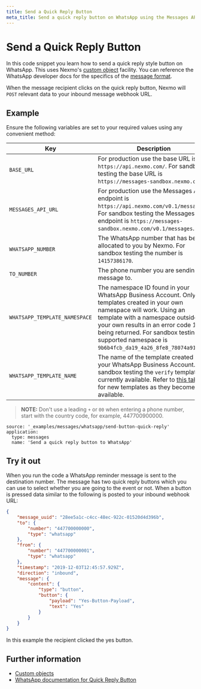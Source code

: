 ```yaml
---
title: Send a Quick Reply Button
meta_title: Send a quick reply button on WhatsApp using the Messages API
---
```


# Send a Quick Reply Button

In this code snippet you learn how to send a quick reply style button on WhatsApp. This uses Nexmo's [custom object](/messages/concepts/custom-objects) facility. You can reference the WhatsApp developer docs for the specifics of the [message format](https://developers.facebook.com/docs/whatsapp/api/messages/message-templates/interactive-message-templates).

When the message recipient clicks on the quick reply button, Nexmo will `POST` relevant data to your inbound message webhook URL.

## Example

Ensure the following variables are set to your required values using any convenient method:

Key | Description
-- | --
`BASE_URL` | For production use the base URL is `https://api.nexmo.com/`. For sandbox testing the base URL is `https://messages-sandbox.nexmo.com/`.
`MESSAGES_API_URL` | For production use the Messages API endpoint is `https://api.nexmo.com/v0.1/messages`. For sandbox testing the Messages API endpoint is `https://messages-sandbox.nexmo.com/v0.1/messages`.
`WHATSAPP_NUMBER` | The WhatsApp number that has been allocated to you by Nexmo. For sandbox testing the number is `14157386170`.
`TO_NUMBER` | The phone number you are sending the message to.
`WHATSAPP_TEMPLATE_NAMESPACE` | The namespace ID found in your WhatsApp Business Account. Only templates created in your own namespace will work. Using an template with a namespace outside of your own results in an error code 1022 being returned. For sandbox testing the supported namespace is `9b6b4fcb_da19_4a26_8fe8_78074a91b584`.
`WHATSAPP_TEMPLATE_NAME` | The name of the template created in your WhatsApp Business Account. For sandbox testing the `verify` template is currently available. Refer to [this table](/messages/concepts/messages-api-sandbox#whatsapp-templates-for-use-with-the-messages-api-sandbox) for new templates as they become available.

> **NOTE:** Don't use a leading `+` or `00` when entering a phone number, start with the country code, for example, 447700900000.

```code_snippets
source: '_examples/messages/whatsapp/send-button-quick-reply'
application:
  type: messages
  name: 'Send a quick reply button to WhatsApp'
```

## Try it out

When you run the code a WhatsApp reminder message is sent to the destination number. The message has two quick reply buttons which you can use to select whether you are going to the event or not. When a button is pressed data similar to the following is posted to your inbound webhook URL:

``` json
{
    "message_uuid": "28ee5a1c-c4cc-48ec-922c-01520d4d396b",
    "to": {
        "number": "447700000000",
        "type": "whatsapp"
    },
    "from": {
        "number": "447700000001",
        "type": "whatsapp"
    },
    "timestamp": "2019-12-03T12:45:57.929Z",
    "direction": "inbound",
    "message": {
        "content": {
            "type": "button",
            "button": {
                "payload": "Yes-Button-Payload",
                "text": "Yes"
            }
        }
    }
}
```

In this example the recipient clicked the yes button.

## Further information

* [Custom objects](/messages/concepts/custom-objects)
* [WhatsApp documentation for Quick Reply Button](https://developers.facebook.com/docs/whatsapp/api/messages/message-templates/interactive-message-templates)
